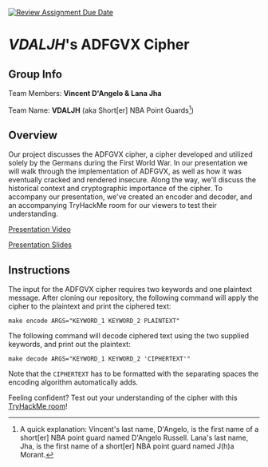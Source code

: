 [![Review Assignment Due Date](https://classroom.github.com/assets/deadline-readme-button-24ddc0f5d75046c5622901739e7c5dd533143b0c8e959d652212380cedb1ea36.svg)](https://classroom.github.com/a/ecp4su41)

# _VDALJH_'s ADFGVX Cipher

## Group Info

Team Members: **Vincent D'Angelo & Lana Jha**

Team Name: **VDALJH** (aka Short[er] NBA Point Guards[^1])

## Overview

Our project discusses the ADFGVX cipher, a cipher developed and utilized solely by the Germans during the First World War. In our presentation we will walk through the implementation of ADFGVX, as well as how it was eventually cracked and rendered insecure. Along the way, we'll discuss the historical context and cryptographic importance of the cipher. To accompany our presentation, we've created an encoder and decoder, and an accompanying TryHackMe room for our viewers to test their understanding.

[Presentation Video](https://drive.google.com/file/d/1OafsV-P2sRipV37MEipI77M_BSQEEydn/view?usp=sharing)  

[Presentation Slides](PRESENTATION.md)

## Instructions

The input for the ADFGVX cipher requires two keywords and one plaintext message. After cloning our repository, the following command will apply the cipher to the plaintext and print the ciphered text:

```
make encode ARGS="KEYWORD_1 KEYWORD_2 PLAINTEXT"
```

The following command will decode ciphered text using the two supplied keywords, and print out the plaintext:
```
make decode ARGS="KEYWORD_1 KEYWORD_2 'CIPHERTEXT'"
```
Note that the `CIPHERTEXT` has to be formatted with the separating spaces the encoding algorithm automatically adds.

Feeling confident? Test out your understanding of the cipher with this [TryHackMe room](https://tryhackme.com/jr/adfgvxcipher)!

[^1]: A quick explanation: Vincent's last name, D'Angelo, is the first name of a short[er] NBA point guard named D'Angelo Russell. Lana's last name, Jha, is the first name of a short[er] NBA point guard named J(h)a Morant.
